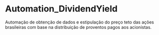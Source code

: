# Automation_DividendYield
Automação de obtenção de dados e estipulação do preço teto das ações brasileiras com base na distribuição de proventos pagos aos acionistas.
